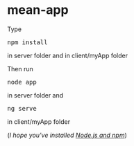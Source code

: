 # mean-app

<p>Type</p>
<pre>npm install</pre>
<p>in server folder and in client/myApp folder</p>
<p>Then run</p>
<pre>node app</pre>
<p> in server folder and </p>
<pre>ng serve</pre>
<p>in client/myApp folder</p>
<p>(<em>I hope you've installed <a href="https://nodejs.org/uk/download/">Node.js and npm</a></em>)</p>
